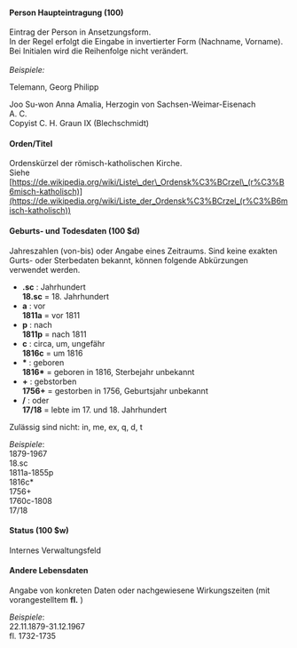 #### Person Haupteintragung (100)
Eintrag der Person in Ansetzungsform.  
In der Regel erfolgt die Eingabe in invertierter Form (Nachname, Vorname). Bei Initialen wird die Reihenfolge nicht verändert.  
&nbsp;  
_Beispiele:_  

Telemann, Georg Philipp

Joo Su-won
Anna Amalia, Herzogin von Sachsen-Weimar-Eisenach  
A. C.   
Copyist C. H. Graun IX (Blechschmidt)  
  

#### Orden/Titel
Ordenskürzel der römisch-katholischen Kirche.   
Siehe [https://de.wikipedia.org/wiki/Liste\_der\_Ordensk%C3%BCrzel\_(r%C3%B6misch-katholisch)](https://de.wikipedia.org/wiki/Liste_der_Ordensk%C3%BCrzel_(r%C3%B6misch-katholisch))  
  
  

#### Geburts- und Todesdaten (100 $d)  

Jahreszahlen (von-bis) oder Angabe eines Zeitraums. Sind keine exakten Gurts- oder Sterbedaten bekannt, können folgende Abkürzungen verwendet werden.  

- **.sc** : Jahrhundert  
**18.sc** = 18. Jahrhundert
- **a** : vor  
**1811a** = vor 1811
- **p** : nach  
**1811p** = nach 1811
- **c** : circa, um, ungefähr  
**1816c** = um 1816
- **\*** : geboren  
**1816\*** = geboren in 1816, Sterbejahr unbekannt
- **+** : gebstorben  
**1756+** = gestorben in 1756, Geburtsjahr unbekannt
- **/** : oder  
**17/18** = lebte im 17. und 18. Jahrhundert

Zulässig sind nicht: in, me, ex, q, d, t

  

_Beispiele_:  
1879-1967  
18.sc  
1811a-1855p  
1816c\*  
1756+  
1760c-1808  
17/18

  

#### Status (100 $w)  

Internes Verwaltungsfeld  
  

#### Andere Lebensdaten
Angabe von konkreten Daten oder nachgewiesene Wirkungszeiten (mit vorangestelltem **fl.** )  
  
_Beispiele_:   
22.11.1879-31.12.1967  
fl. 1732-1735